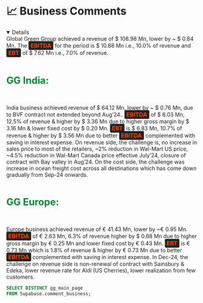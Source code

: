 <div class="relative mb-10">  
    <h1 class="text-lg m-0">📈 Business Comments</h1>
</div>



<Details title='Jan’24 - Nov’24' open =true>
Global Green Group achieved a revenue of $ 108.98 Mn, lower by ~ $ 0.84 Mn. The <span style='font-weight: bold; font-size: 15px; color: #FF4500; background-color: #222; padding: 2px 5px; border-radius: 3px;'>EBITDA</span> for the period is $ 10.88 Mn i.e., 10.0% of revenue and <span style='font-weight: bold; font-size: 15px; color: #FF4500; background-color: #222; padding: 2px 5px; border-radius: 3px;'>EBT</span> of $ 7.62 Mn i.e., 7.0% of revenue.

<br><br><strong style="color: #008335; font-size:25px">GG India:</strong>

<br><br>India business achieved revenue of $ 64.12 Mn, lower by ~ $ 0.76 Mn, due to BVF contract not extended beyond Aug’24.. <span style='font-weight: bold; font-size: 15px; color: #FF4500; background-color: #222; padding: 2px 5px; border-radius: 3px;'>EBITDA</span> of $ 8.03 Mn, 12.5% of revenue & higher by $ 3.36 Mn due to higher gross margin by $ 3.16 Mn & lower fixed cost by $ 0.20 Mn. <span style='font-weight: bold; font-size: 15px; color: #FF4500; background-color: #222; padding: 2px 5px; border-radius: 3px;'>EBT</span> is $ 6.83 Mn, 10.7% of revenue & higher by $ 3.56 Mn due to better <span style='font-weight: bold; font-size: 15px; color: #FF4500; background-color: #222; padding: 2px 5px; border-radius: 3px;'>EBITDA</span> complemented with saving in interest expense. On revenue side, the challenge is, no increase in sales price to most of the retailers, ~2% reduction in Wal-Mart US price, ~4.5% reduction in Wal-Mart Canada price effective July’24, closure of contract with Bay valley in Aug’24. On the cost side, the challenge was increase in ocean freight cost across all destinations which has come down gradually from Sep-24 onwards.

<br><br><strong style="color: #008335; font-size:25px">GG Europe:</strong>

<br><br>Europe business achieved revenue of € 41.43 Mn, lower by ~€ 0.95 Mn. <span style='font-weight: bold; font-size: 15px; color: #FF4500; background-color: #222; padding: 2px 5px; border-radius: 3px;'>EBITDA</span> of € 2.63 Mn, 6.3% of revenue higher by $ 0.68 Mn due to higher gross margin by € 0.25 Mn and lower fixed cost by € 0.43 Mn. <span style='font-weight: bold; font-size: 15px; color: #FF4500; background-color: #222; padding: 2px 5px; border-radius: 3px;'>EBT</span> is € 0.73 Mn which is 1.8% of revenue & higher by € 0.73 Mn due to better <span style='font-weight: bold; font-size: 15px; color: #FF4500; background-color: #222; padding: 2px 5px; border-radius: 3px;'>EBITDA</span> complemented with saving in interest expense. In Dec-24, the challenge on revenue side is non-renewal of contract with Sainsbury & Edeka, lower revenue rate for Aldi (US Cherries), lower realization from few customers.
</Details>



```sql comm
SELECT DISTINCT gg_main_page
FROM Supabase.comment_business;
```